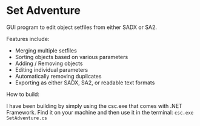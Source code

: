 # Set Adventure

GUI program to edit object setfiles from either SADX or SA2.

Features include:
  - Merging multiple setfiles
  - Sorting objects based on various parameters
  - Adding / Removing objects
  - Editing individual parameters
  - Automatically removing duplicates
  - Exporting as either SADX, SA2, or readable text formats



How to build:

I have been building by simply using the csc.exe that comes with .NET Framework.
Find it on your machine and then use it in the terminal:
`csc.exe SetAdventure.cs`
